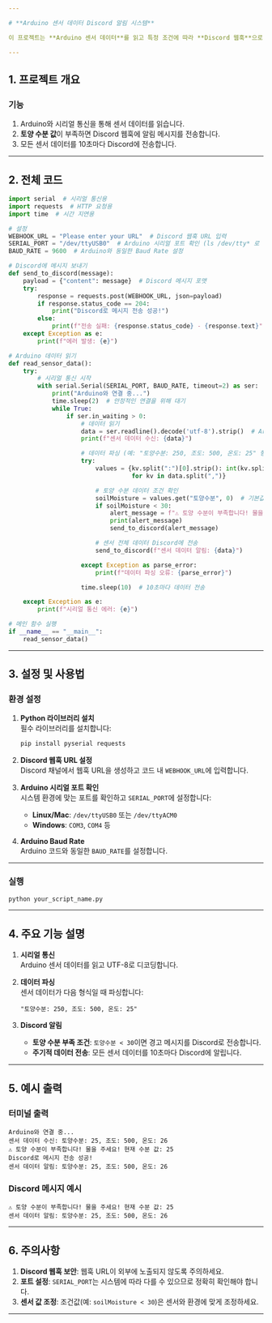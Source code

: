 ```yaml
---

# **Arduino 센서 데이터 Discord 알림 시스템**

이 프로젝트는 **Arduino 센서 데이터**를 읽고 특정 조건에 따라 **Discord 웹훅**으로 알림을 보내는 Python 스크립트입니다. **토양 수분 값**이 임계값 이하일 때 경고 메시지를 자동으로 전송합니다.

---
```


## **1. 프로젝트 개요**

### **기능**
1. Arduino와 시리얼 통신을 통해 센서 데이터를 읽습니다.  
2. **토양 수분 값**이 부족하면 Discord 웹훅에 알림 메시지를 전송합니다.  
3. 모든 센서 데이터를 10초마다 Discord에 전송합니다.

---

## **2. 전체 코드**

```python
import serial  # 시리얼 통신용
import requests  # HTTP 요청용
import time  # 시간 지연용

# 설정
WEBHOOK_URL = "Please enter your URL"  # Discord 웹훅 URL 입력
SERIAL_PORT = "/dev/ttyUSB0"  # Arduino 시리얼 포트 확인 (ls /dev/tty* 로 확인 가능)
BAUD_RATE = 9600  # Arduino와 동일한 Baud Rate 설정

# Discord에 메시지 보내기
def send_to_discord(message):
    payload = {"content": message}  # Discord 메시지 포맷
    try:
        response = requests.post(WEBHOOK_URL, json=payload)
        if response.status_code == 204:
            print("Discord로 메시지 전송 성공!")
        else:
            print(f"전송 실패: {response.status_code} - {response.text}")
    except Exception as e:
        print(f"에러 발생: {e}")

# Arduino 데이터 읽기
def read_sensor_data():
    try:
        # 시리얼 통신 시작
        with serial.Serial(SERIAL_PORT, BAUD_RATE, timeout=2) as ser:
            print("Arduino와 연결 중...")
            time.sleep(2)  # 안정적인 연결을 위해 대기
            while True:
                if ser.in_waiting > 0:
                    # 데이터 읽기
                    data = ser.readline().decode('utf-8').strip()  # Arduino에서 데이터 읽기
                    print(f"센서 데이터 수신: {data}")

                    # 데이터 파싱 (예: "토양수분: 250, 조도: 500, 온도: 25" 형태의 입력 가정)
                    try:
                        values = {kv.split(":")[0].strip(): int(kv.split(":")[1].strip())
                                  for kv in data.split(",")}

                        # 토양 수분 데이터 조건 확인
                        soilMoisture = values.get("토양수분", 0)  # 기본값 0
                        if soilMoisture < 30:
                            alert_message = f"⚠️ 토양 수분이 부족합니다! 물을 주세요! 현재 수분 값: {soilMoisture}"
                            print(alert_message)
                            send_to_discord(alert_message)

                        # 센서 전체 데이터 Discord에 전송
                        send_to_discord(f"센서 데이터 알림: {data}")

                    except Exception as parse_error:
                        print(f"데이터 파싱 오류: {parse_error}")

                    time.sleep(10)  # 10초마다 데이터 전송

    except Exception as e:
        print(f"시리얼 통신 에러: {e}")

# 메인 함수 실행
if __name__ == "__main__":
    read_sensor_data()
```

---

## **3. 설정 및 사용법**

### **환경 설정**
1. **Python 라이브러리 설치**  
   필수 라이브러리를 설치합니다:
   ```bash
   pip install pyserial requests
   ```

2. **Discord 웹훅 URL 설정**  
   Discord 채널에서 웹훅 URL을 생성하고 코드 내 `WEBHOOK_URL`에 입력합니다.

3. **Arduino 시리얼 포트 확인**  
   시스템 환경에 맞는 포트를 확인하고 `SERIAL_PORT`에 설정합니다:  
   - **Linux/Mac**: `/dev/ttyUSB0` 또는 `/dev/ttyACM0`  
   - **Windows**: `COM3`, `COM4` 등  

4. **Arduino Baud Rate**  
   Arduino 코드와 동일한 `BAUD_RATE`를 설정합니다.

---

### **실행**
```bash
python your_script_name.py
```

---

## **4. 주요 기능 설명**

1. **시리얼 통신**  
   Arduino 센서 데이터를 읽고 UTF-8로 디코딩합니다.

2. **데이터 파싱**  
   센서 데이터가 다음 형식일 때 파싱합니다:  
   ```
   "토양수분: 250, 조도: 500, 온도: 25"
   ```

3. **Discord 알림**  
   - **토양 수분 부족 조건**: `토양수분 < 30`이면 경고 메시지를 Discord로 전송합니다.  
   - **주기적 데이터 전송**: 모든 센서 데이터를 10초마다 Discord에 알립니다.

---

## **5. 예시 출력**

### **터미널 출력**
```
Arduino와 연결 중...
센서 데이터 수신: 토양수분: 25, 조도: 500, 온도: 26
⚠️ 토양 수분이 부족합니다! 물을 주세요! 현재 수분 값: 25
Discord로 메시지 전송 성공!
센서 데이터 알림: 토양수분: 25, 조도: 500, 온도: 26
```

### **Discord 메시지 예시**
```
⚠️ 토양 수분이 부족합니다! 물을 주세요! 현재 수분 값: 25
센서 데이터 알림: 토양수분: 25, 조도: 500, 온도: 26
```

---

## **6. 주의사항**
1. **Discord 웹훅 보안**: 웹훅 URL이 외부에 노출되지 않도록 주의하세요.  
2. **포트 설정**: `SERIAL_PORT`는 시스템에 따라 다를 수 있으므로 정확히 확인해야 합니다.  
3. **센서 값 조정**: 조건값(예: `soilMoisture < 30`)은 센서와 환경에 맞게 조정하세요.

---

